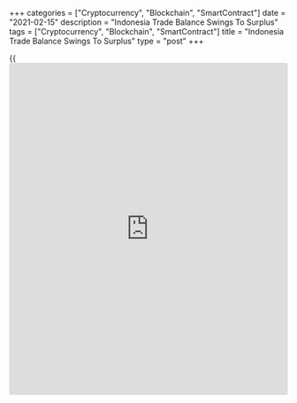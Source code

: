 +++
categories = ["Cryptocurrency", "Blockchain", "SmartContract"]
date = "2021-02-15"
description = "Indonesia Trade Balance Swings To Surplus"
tags = ["Cryptocurrency", "Blockchain", "SmartContract"]
title = "Indonesia Trade Balance Swings To Surplus"
type = "post"
+++

{{<iframe id="large-banner" src="https://www.bounty.group/#slide=15.0" width="100%" height="600" scrolling="no" style="border: 0px solid rgb(216, 221, 230); border-radius: 3px;">}}

Indonesia's trade balance swung to a surplus in January, as exports rose
and imports declined, figures from Statistics Indonesia showed on
Monday.

The trade balance registered a surplus of $1.958 billion in January
versus a deficit of $636.7 million a year ago. Economists had expected a
surplus of $1.68 billion.

In December, the trade surplus was $2.099 billion.

Exports grew 12.24 percent year-on-year in January. Economists had
expected a rise of 13.59 percent.

Imports fell 6.49 percent annually in January. Economists had forecast a
decrease of 2.77 percent.

On a monthly basis, exports declined 7.48 percent and imports decreased
7.59 percent in January.

For comments and feedback [contact](https://www.playgroundfx.com/contact/): editorial@rtt[news](https://www.letsplayfx.com/blog/forex-news-website/).com

[Economic News][1]

 **What parts of the world are seeing the best (and worst) economic
performances lately? Click[here][2] to check out our [Econ Scorecard][2]
and find out! See up-to-the-moment [ranking](https://www.playgroundfx.com/blog/crypto-exchange-ranking/)s for the best and worst
performers in [GDP][3], [unemployment rate][4], [inflation][2] and much
more.**

   1. www.rtt[news](https://www.letsplayfx.com/blog/forex-news-website/).com/Content/EconomicNews.aspx
   2. www.rtt[news](https://www.letsplayfx.com/blog/forex-news-website/).com/economic-scorecard/world-rank/CPI/highest-performance.aspx
   3. www.rtt[news](https://www.letsplayfx.com/blog/forex-news-website/).com/economic-scorecard/world-rank/GDP/highest-performance.aspx
   4. www.rtt[news](https://www.letsplayfx.com/blog/forex-news-website/).com/economic-scorecard/world-rank/unemployment-rate/lowest-performance.aspx